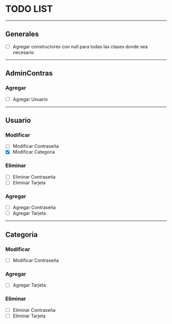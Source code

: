 # TODO LIST

---
## Generales

- [ ] Agregar constructores con null para todas las clases donde sea necesario

---
## AdminContras

### Agregar 
- [ ] Agregar Usuario


---
## Usuario

### Modificar
- [ ] Modificar Contraseña
- [X] Modificar Categoria

### Eliminar
- [ ] Eliminar Contraseña
- [ ] Eliminar Tarjeta

### Agregar
- [ ] Agregar Contraseña
- [ ] Agregar Tarjeta

---
## Categoria

### Modificar
- [ ] Modificar Contraseña

### Agregar 
- [ ] Agregar Tarjeta

### Eliminar 
- [ ] Eliminar Contraseña
- [ ] Eliminar Tarjeta
